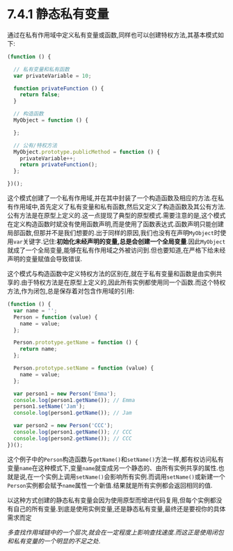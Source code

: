 # 7.4.1 静态私有变量

通过在私有作用域中定义私有变量或函数,同样也可以创建特权方法,其基本模式如下:

``` js .line-numbers
(function () {

  // 私有变量和私有函数
  var privateVariable = 10;

  function privateFunction () {
    return false;
  }

  // 构造函数
  MyObject = function () {

  };

  // 公有/特权方法
  MyObject.prototype.publicMethod = function () {
    privateVariable++;
    return privateFunction();
  };

})();
```

这个模式创建了一个私有作用域,并在其中封装了一个构造函数及相应的方法.在私有作用域中,首先定义了私有变量和私有函数,然后又定义了构造函数及其公有方法.公有方法是在原型上定义的.这一点提现了典型的原型模式.需要注意的是,这个模式在定义构造函数时斌没有使用函数声明,而是使用了函数表达式.函数声明只能创建局部函数,但那并不是我们想要的.出于同样的原因,我们也没有在声明`MyObject`时使用`var`关键字.记住:**初始化未经声明的变量,总是会创建一个全局变量**.因此`MyObject`就成了一个全局变量,能够在私有作用域之外被访问到.但也要知道,在严格下给未经声明的变量赋值会导致错误.

这个模式与构造函数中定义特权方法的区别在,就在于私有变量和函数是由实例共享的.由于特权方法是在原型上定义的,因此所有实例都使用同一个函数.而这个特权方法,作为闭包,总是保存着对包含作用域的引用:

``` js .line-numbers
(function () {
  var name = '';
  Person = function (value) {
    name = value;
  };

  Person.prototype.getName = function () {
    return name;
  };

  Person.prototype.setName = function (value) {
    name = value;
  };

  var person1 = new Person('Emma');
  console.log(person1.getName()); // Emma
  person1.setName('Jam');
  console.log(person1.getName()); // Jam

  var person2 = new Person('CCC');
  console.log(person1.getName()); // CCC
  console.log(person2.getName()); // CCC
})();
```

这个例子中的`Person`构造函数与`getName()`和`setName()`方法一样,都有权访问私有变量`name`在这种模式下,变量`name`就变成另一个静态的、由所有实例共享的属性.也就是说,在一个实例上调用`setName()`会影响所有实例.而调用`setName()`或新建一个`Person`实例都会赋予`name`属性一个新值.结果就是所有实例都会返回相同的值.

以这种方式创建的静态私有变量会因为使用原型而增进代码复用,但每个实例都没有自己的所有变量.到底是使用实例变量,还是静态私有变量,最终还是要视你的具体需求而定

*多查找作用域链中的一个层次,就会在一定程度上影响查找速度.而这正是使用闭包和私有变量的一个明显的不足之处*.
